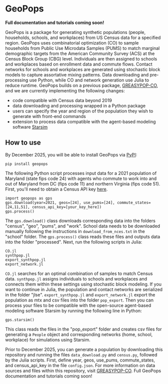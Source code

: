 # GeoPops
**Full documentation and tutorials coming soon!**

GeoPops is a package for generating synthetic populations (people, households, schools, and workplaces) from US Census data for a specified region. GeoPops uses combinatorial optimization (CO) to sample households from Public Use Microdata Samples (PUMS) to match marginal demographic targets from the American Community Survey (ACS) at the Census Block Group (CBG) level. Individuals are then assigned to schools and workplaces based on enrollment data and commute flows. Contact networks for schools and workplaces are generated using stochastic block models to capture assortative mixing patterns. Data downloading and pre-processing use Python, while CO and network generation use Julia to reduce runtime. GeoPops builds on a previous package, [GREASYPOP-CO](https://github.com/CDDEP-DC/GREASYPOP-CO/tree/main), and we are currently implementing the following changes:
- code compatible with Census data beyond 2019
- data downloading and processing wrapped in a Python package
- users can specify the year and region of the population they wish to generate with front-end commands
- extension to process data compatible with the agent-based modeling software [Starsim](https://starsim.org/)
## How to use
By December 2025, you will be able to install GeoPops via [PyPI](https://pypi.org/):
```
pip install geopops
```
The following Python script processes input data for a 2021 population of Maryland (state fips code 24) with agents who commute to work into and out of Maryland from DC (fips code 11) and northern Virginia (fips code 51). First, you'll need to obtain a Census API key [here](https://api.census.gov/data/key_signup.html).
```
import geopops as gps
gps.download(year=2021, geos=[24], use_pums=[24], commute_states=[24,11,51], census_api_key=[your_key_here])
gps.process()
```
The `gps.download()` class downloads corresponding data into the folders "census", "geo", "pums", and "work". School data needs to be downloaded manually following the instructions in `download_from_nces.txt` in the "school" folder. The `gps.process()` class reads these files and outputs data into the folder "processed". Next, run the following scripts in Julia:
```
CO.jl
synthpop.jl
export_synthpop.jl
export_network.jl
```
`CO.jl` searches for an optimal combination of samples to match Census data. `synthpop.jl` assigns individuals to schools and workplaces and connects them within these settings using stochastic block modeling. If you want to continue in Julia, the population and contact networks are serialized in the folder "jlse". `export_synthpop.jl` and `export_network.jl` export the population as mtx and csv files into the folder `pop_export`. Then you can process your files to be compatible with the open-source agent-based modeling software Starsim by running the following line in Python:
```
gps.starsim()
```
This class reads the files in the "pop_export" folder and creates csv files for generating a `People` object and corresponding networks (home, school, workplace) for simulations using Starsim.

Prior to December 2025, you can generate a population by downloading this repository and running the files `data_download.py` and `census.py`, followed by the Julia scripts. First, define year, geos, use_pums, commute_states, and census_api_key in the file `config.json`. For more information on data sources and files within this repository, visit [GREASYPOP-CO](https://github.com/CDDEP-DC/GREASYPOP-CO/tree/main). Full GeoPops documentation and tutorials coming soon!

